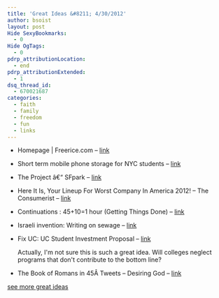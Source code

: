 ```yaml
---
title: 'Great Ideas &#8211; 4/30/2012'
author: bsoist
layout: post
Hide SexyBookmarks:
  - 0
Hide OgTags:
  - 0
pdrp_attributionLocation:
  - end
pdrp_attributionExtended:
  - 1
dsq_thread_id:
  - 670021687
categories:
  - faith
  - family
  - freedom
  - fun
  - links
---
```

  * Homepage | Freerice.com &#8211; [link][1] 
  * Short term mobile phone storage for NYC students &#8211; [link][2] 
  * The Project â€“ SFpark &#8211; [link][3] 
  * Here It Is, Your Lineup For Worst Company In America 2012! &#8211; The Consumerist &#8211; [link][4] 
  * Continuations : 45+10=1 hour (Getting Things Done) &#8211; [link][5] 
  * Israeli invention: Writing on sewage &#8211; [link][6] 
  * Fix UC: UC Student Investment Proposal &#8211; [link][7]  
      
    Actually, I'm not sure this is such a great idea. Will colleges neglect programs that don't contribute to the bottom line? 
  * The Book of Romans in 45Â Tweets &#8211; Desiring God &#8211; [link][8] 

[see more great ideas][9]

 [1]: http://www.freerice.com/#/english-vocabulary/1423
 [2]: http://kottke.org/12/02/short-term-mobile-phone-storage-for-nyc-students
 [3]: http://sfpark.org/about-the-project/
 [4]: http://consumerist.com/2012/03/worst-company-2012-bracket-announcement.html
 [5]: http://continuations.com/post/19400879884/45-10-1-hour-getting-things-done
 [6]: http://www.ynetnews.com/articles/0,7340,L-4167602,00.html
 [7]: http://www.fixuc.org/
 [8]: http://www.desiringgod.org/blog/posts/the-book-of-romans-in-45-tweets?utm_source=feedburner&utm_medium=feed&utm_campaign=Feed%3A+DGBlog+%28DG+Blog%29
 [9]: http://delicious.com/bsoist/i
